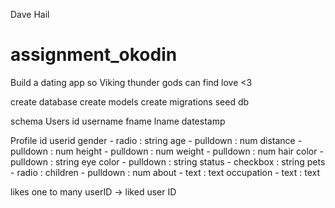 Dave Hail

# assignment_okodin
Build a dating app so Viking thunder gods can find love &lt;3


create database
create models
create migrations
seed db

schema
Users
  id
  username
  fname
  lname
  datestamp

Profile
  id
  userid
  gender - radio : string
  age - pulldown : num
  distance - pulldown : num
  height - pulldown : num
  weight - pulldown : num
  hair color - pulldown : string
  eye color - pulldown : string
  status - checkbox : string
  pets - radio : 
  children - pulldown : num
  about - text : text
  occupation - text : text

likes
  one to many userID -> liked user ID